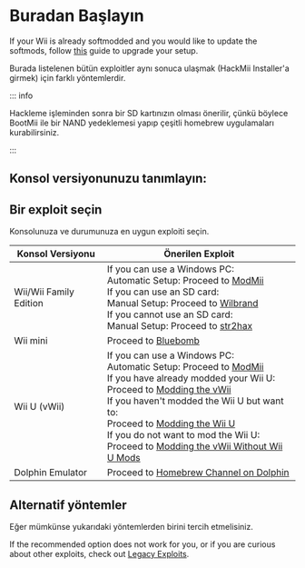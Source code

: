 # Buradan Başlayın

If your Wii is already softmodded and you would like to update the softmods, follow [this](hackmii) guide to upgrade your setup.

Burada listelenen bütün exploitler aynı sonuca ulaşmak (HackMii Installer'a girmek) için farklı yöntemlerdir.

::: info

Hackleme işleminden sonra bir SD kartınızın olması önerilir, çünkü böylece BootMii ile bir NAND yedeklemesi yapıp çeşitli homebrew uygulamaları kurabilirsiniz.

:::

## Konsol versiyonunuzu tanımlayın:

<!--@include: @/_include/identify-console.html -->

## Bir exploit seçin

Konsolunuza ve durumunuza en uygun exploiti seçin.

| Konsol Versiyonu                | Önerilen Exploit                                                                                                                                                                                                                                                                                                                                                                                                                                                                                |
| ------------------------------- | ----------------------------------------------------------------------------------------------------------------------------------------------------------------------------------------------------------------------------------------------------------------------------------------------------------------------------------------------------------------------------------------------------------------------------------------------------------------------------------------------- |
| Wii/Wii Family Edition          | If you can use a Windows PC:<br> Automatic Setup: Proceed to [ModMii](modmii)<br> If you can use an SD card:<br> Manual Setup: Proceed to [Wilbrand](wilbrand)<br> If you cannot use an SD card:<br> Manual Setup: Proceed to [str2hax](str2hax)<br>                                                                                                                                            |
| Wii mini                        | Proceed to [Bluebomb](bluebomb)                                                                                                                                                                                                                                                                                                                                                                                                                                                                 |
| Wii U (vWii) | If you can use a Windows PC:<br> Automatic Setup: Proceed to [ModMii](modmii)<br> If you have already modded your Wii U:<br> Proceed to [Modding the vWii](vwii-homebrew-channel)<br> If you haven't modded the Wii U but want to:<br> Proceed to [Modding the Wii U](https://wiiu.hacks.guide)<br> If you do not want to mod the Wii U:<br> Proceed to [Modding the vWii Without Wii U Mods](wiiu-nand-dumper) |
| Dolphin Emulator                | Proceed to [Homebrew Channel on Dolphin](homebrew-dolphin)                                                                                                                                                                                                                                                                                                                                                                                                                                      |

## Alternatif yöntemler

Eğer mümkünse yukarıdaki yöntemlerden birini tercih etmelisiniz.

If the recommended option does not work for you, or if you are curious about other exploits, check out [Legacy Exploits](legacy-exploits).
